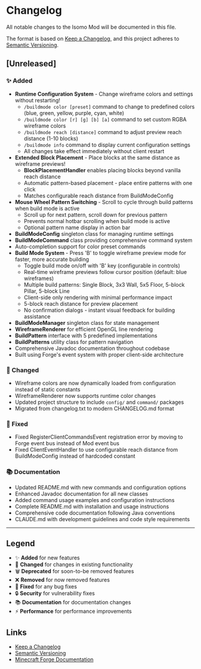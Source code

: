 # Changelog

All notable changes to the Isomo Mod will be documented in this file.

The format is based on [Keep a Changelog](https://keepachangelog.com/en/1.0.0/),
and this project adheres to [Semantic Versioning](https://semver.org/spec/v2.0.0.html).

## [Unreleased]

### ✨ Added

- **Runtime Configuration System** - Change wireframe colors and settings without restarting!
  - `/buildmode color [preset]` command to change to predefined colors (blue, green, yellow, purple, cyan, white)
  - `/buildmode color [r] [g] [b] [a]` command to set custom RGBA wireframe colors
  - `/buildmode reach [distance]` command to adjust preview reach distance (1-10 blocks)
  - `/buildmode info` command to display current configuration settings
  - All changes take effect immediately without client restart
- **Extended Block Placement** - Place blocks at the same distance as wireframe previews!
  - **BlockPlacementHandler** enables placing blocks beyond vanilla reach distance
  - Automatic pattern-based placement - place entire patterns with one click
  - Matches configurable reach distance from BuildModeConfig
- **Mouse Wheel Pattern Switching** - Scroll to cycle through build patterns when build mode is active
  - Scroll up for next pattern, scroll down for previous pattern
  - Prevents normal hotbar scrolling when build mode is active
  - Optional pattern name display in action bar
- **BuildModeConfig** singleton class for managing runtime settings
- **BuildModeCommand** class providing comprehensive command system
- Auto-completion support for color preset commands
- **Build Mode System** - Press 'B' to toggle wireframe preview mode for faster, more accurate building
  - Toggle build mode on/off with 'B' key (configurable in controls)
  - Real-time wireframe previews follow cursor position (default: blue wireframes)
  - Multiple build patterns: Single Block, 3x3 Wall, 5x5 Floor, 5-block Pillar, 5-block Line
  - Client-side only rendering with minimal performance impact
  - 5-block reach distance for preview placement
  - No confirmation dialogs - instant visual feedback for building assistance
- **BuildModeManager** singleton class for state management
- **WireframeRenderer** for efficient OpenGL line rendering
- **BuildPattern** interface with 5 predefined implementations
- **BuildPatterns** utility class for pattern navigation
- Comprehensive Javadoc documentation throughout codebase
- Built using Forge's event system with proper client-side architecture

### 🔄 Changed

- Wireframe colors are now dynamically loaded from configuration instead of static constants
- WireframeRenderer now supports runtime color changes
- Updated project structure to include `config/` and `command/` packages
- Migrated from changelog.txt to modern CHANGELOG.md format

### 🐛 Fixed

- Fixed RegisterClientCommandsEvent registration error by moving to Forge event bus instead of Mod event bus
- Fixed ClientEventHandler to use configurable reach distance from BuildModeConfig instead of hardcoded constant

### 📚 Documentation

- Updated README.md with new commands and configuration options
- Enhanced Javadoc documentation for all new classes
- Added command usage examples and configuration instructions
- Complete README.md with installation and usage instructions
- Comprehensive code documentation following Java conventions
- CLAUDE.md with development guidelines and code style requirements

---

## Legend

- ✨ **Added** for new features
- 🔄 **Changed** for changes in existing functionality
- 🗑️ **Deprecated** for soon-to-be removed features
- ❌ **Removed** for now removed features
- 🐛 **Fixed** for any bug fixes
- 🔒 **Security** for vulnerability fixes
- 📚 **Documentation** for documentation changes
- ⚡ **Performance** for performance improvements

## Links

- [Keep a Changelog](https://keepachangelog.com/)
- [Semantic Versioning](https://semver.org/)
- [Minecraft Forge Documentation](https://docs.minecraftforge.net/)
